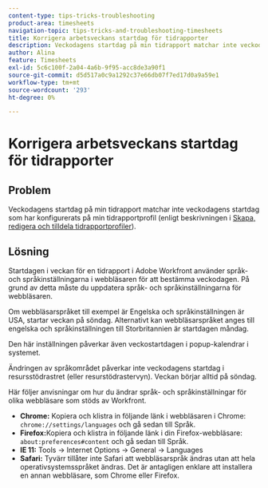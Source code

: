 ```yaml
---
content-type: tips-tricks-troubleshooting
product-area: timesheets
navigation-topic: tips-tricks-and-troubleshooting-timesheets
title: Korrigera arbetsveckans startdag för tidrapporter
description: Veckodagens startdag på min tidrapport matchar inte veckodagens startdag som har konfigurerats på min tidrapportprofil.
author: Alina
feature: Timesheets
exl-id: 5c6c100f-2a04-4a6b-9f95-acc8de3a90f1
source-git-commit: d5d517a0c9a1292c37e66db07f7ed17d0a9a59e1
workflow-type: tm+mt
source-wordcount: '293'
ht-degree: 0%

---
```


# Korrigera arbetsveckans startdag för tidrapporter

## Problem

Veckodagens startdag på min tidrapport matchar inte veckodagens startdag som har konfigurerats på min tidrapportprofil (enligt beskrivningen i [Skapa, redigera och tilldela tidrapportprofiler](../../timesheets/create-and-manage-timesheets/create-timesheet-profiles.md)).

## Lösning

Startdagen i veckan för en tidrapport i Adobe Workfront använder språk- och språkinställningarna i webbläsaren för att bestämma veckodagen. På grund av detta måste du uppdatera språk- och språkinställningarna för webbläsaren.

Om webbläsarspråket till exempel är Engelska och språkinställningen är USA, startar veckan på söndag. Alternativt kan webbläsarspråket anges till engelska och språkinställningen till Storbritannien är startdagen måndag.

Den här inställningen påverkar även veckostartdagen i popup-kalendrar i systemet.

Ändringen av språkområdet påverkar inte veckodagens startdag i resursstödrastret (eller resurstödrastervyn). Veckan börjar alltid på söndag.

Här följer anvisningar om hur du ändrar språk- och språkinställningar för olika webbläsare som stöds av Workfront.

* **Chrome:** Kopiera och klistra in följande länk i webbläsaren i Chrome: `chrome://settings/languages` och gå sedan till Språk.
* **Firefox:**&#x200B;Kopiera och klistra in följande länk i din Firefox-webbläsare: `about:preferences#content` och gå sedan till Språk.
* **IE 11:** Tools -> Internet Options -> General -> Languages
* **Safari:** Tyvärr tillåter inte Safari att webbläsarspråk ändras utan att hela operativsystemsspråket ändras. Det är antagligen enklare att installera en annan webbläsare, som Chrome eller Firefox.


